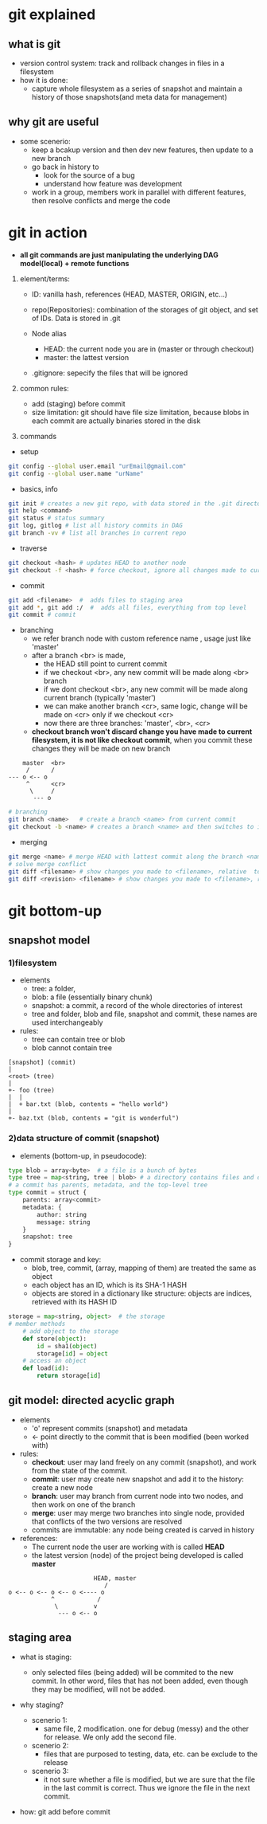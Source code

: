 # git explained
## what is git
- version control system: track and rollback changes in files in a filesystem
- how it is done:
  - capture whole filesystem as a series of snapshot and maintain a history of those snapshots(and meta data for management)
## why git are useful
- some scenerio:
  - keep a bcakup version and then dev new features, then update to a new branch
  - go back in history to
    -  look for the source of a bug 
    -  understand how feature was development 
  - work in a group, members work in parallel with different features, then resolve conflicts and merge the code


# git in action
- **all git commands are just manipulating the underlying DAG model(local) + remote functions**
1. element/terms:
   - ID: vanilla hash, references (HEAD, MASTER, ORIGIN, etc...)
   - repo(Repositories): combination of the storages of git object, and set of IDs. Data is stored in .git
   - Node alias
     - HEAD: the current node you are in (master or through checkout)
     - master: the lattest version

   - .gitignore: sepecify the files that will be ignored
  
2. common rules:
   - add (staging) before commit
   - size limitation: git should have file size limitation, because blobs in each commit are actually binaries stored in the disk

3. commands
- setup
``` bash
git config --global user.email "urEmail@gmail.com"
git config --global user.name "urName"
```
- basics, info
``` bash
git init # creates a new git repo, with data stored in the .git directory
git help <command>
git status # status summary
git log, gitlog # list all history commits in DAG
git branch -vv # list all branches in current repo
```
- traverse
``` bash
git checkout <hash> # updates HEAD to another node
git checkout -f <hash> # force checkout, ignore all changes made to current node
```
- commit
``` bash
git add <filename>  #  adds files to staging area
git add *, git add :/  #  adds all files, everything from top level
git commit # commit
```
- branching 
  - we refer branch node with custom reference name <name>, usage just like 'master'
  - after a branch \<br> is made,
    - the HEAD still point to current commit
    - if we checkout \<br>, any new commit will be made along \<br> branch
    - if we dont checkout \<br>, any new commit will be made along current branch (typically 'master')
    - we can make another branch \<cr>, same logic, change will be made on \<cr> only if we checkout \<cr>
    - now there are three branches: 'master', \<br>, \<cr>
  -  **checkout branch won't discard change you have made to current filesystem, it is not like checkout commit**, when you commit these changes they will be made on new branch
``` text
    master  <br>                    
     /      /                     
--- o <-- o 
     ^      <cr>    
      \     /     
       --- o 
```

``` bash
# branching
git branch <name>   # create a branch <name> from current commit
git checkout -b <name> # creates a branch <name> and then switches to it
```
- merging 
``` bash
git merge <name> # merge HEAD with lattest commit along the branch <name>
# solve merge conflict
git diff <filename> # show changes you made to <filename>, relative  to current commit
git diff <revision> <filename> # show changes you made to <filename>, relative to commit <revision>
```
# git bottom-up
## snapshot model
### 1)filesystem
- elements
  - tree: a folder, 
  - blob: a file (essentially binary chunk)
  - snapshot: a commit, a record of the whole directories of interest
  - tree and folder, blob and file, snapshot and commit, these names are used interchangeably
- rules:
  - tree can contain tree or blob
  - blob cannot contain tree
```text
[snapshot] (commit)
|
<root> (tree)
|
+- foo (tree)
|  |
|  + bar.txt (blob, contents = "hello world")
|
+- baz.txt (blob, contents = "git is wonderful")
```

### 2)data structure of commit (snapshot)
- elements (bottom-up, in pseudocode):
``` python
type blob = array<byte>  # a file is a bunch of bytes
type tree = map<string, tree | blob> # a directory contains files and directories. tree object := a mapping from directory name to tree objects and blobs
# a commit has parents, metadata, and the top-level tree
type commit = struct {
    parents: array<commit>
    metadata: {    
        author: string
        message: string
    }
    snapshot: tree
}
```
- commit storage and key:
  - blob, tree, commit, (array, mapping of them) are treated the same as object
  - each object has an ID, which is its SHA-1 HASH
  - objects are stored in a dictionary like structure: objects are indices, retrieved with its HASH ID
``` python
storage = map<string, object>  # the storage
# member methods
    # add object to the storage 
    def store(object):
        id = sha1(object)
        storage[id] = object
    # access an object
    def load(id):
        return storage[id]
```

## git model: directed acyclic graph
- elements
  - 'o' represent commits (snapshot) and metadata
  - <- point directly to the commit that is been modified (been worked with)
- rules:
  - **checkout**: user may land freely on any commit (snapshot), and work from the state of the commit. 
  - **commit**: user may create new snapshot and add it to the history: create a new node
  - **branch**: user may branch from current node into two nodes, and then work on one of the branch
  - **merge**: user may merge two branches into single node, provided that conflicts of the two versions are resolved
  - commits are immutable: any node being created is carved in history
- references:
  - The current node the user are working with is called **HEAD**
  - the latest version (node) of the project being developed is called **master**
``` text
                        HEAD, master
                           / 
o <-- o <-- o <-- o <---- o
            ^            /
             \          v
              --- o <-- o
```

## staging area
- what is staging:
  - only selected files (being added) will be commited to the new commit. In other word, files that has not been added, even though they may be modified, will not be added.
- why staging?
  - scenerio 1: 
    - same file, 2 modification. one for debug (messy) and the other for release. We only add the second file. 
  - scenerio 2: 
    - files that are purposed to testing, data, etc. can be exclude to the release
  - scenerio 3: 
    - it not sure whether a file is modified, but we are sure that the file in the last commit is correct. Thus we ignore the file in the next commit.

- how: git add before commit
